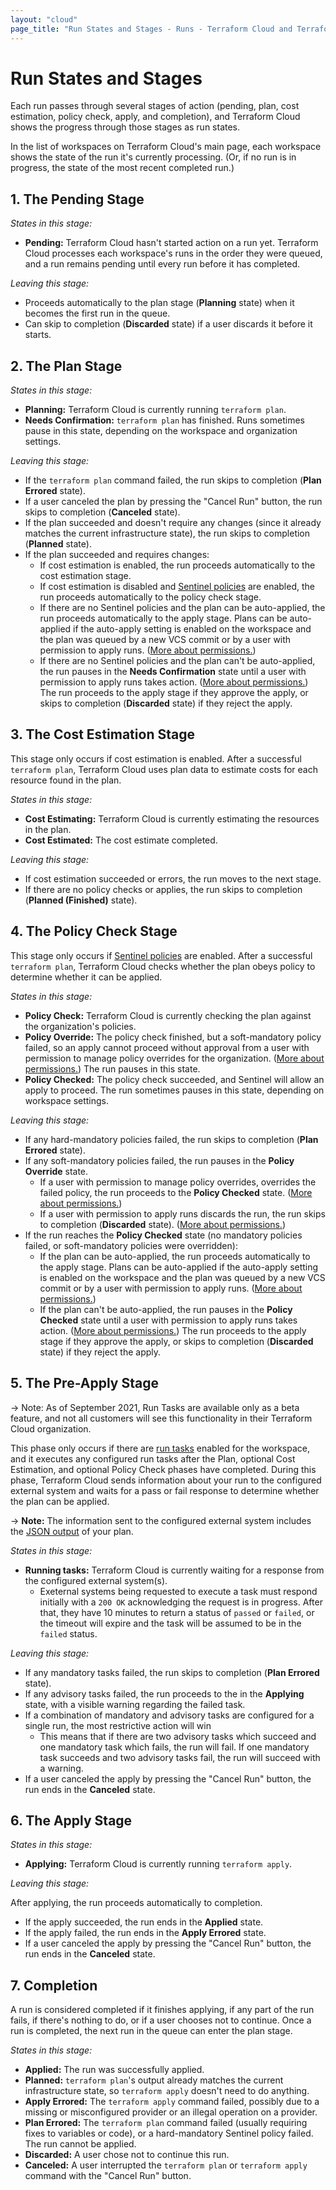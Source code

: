 ```yaml
---
layout: "cloud"
page_title: "Run States and Stages - Runs - Terraform Cloud and Terraform Enterprise"
---
```


# Run States and Stages


Each run passes through several stages of action (pending, plan, cost estimation, policy check, apply, and completion), and Terraform Cloud shows the progress through those stages as run states.

In the list of workspaces on Terraform Cloud's main page, each workspace shows the state of the run it's currently processing. (Or, if no run is in progress, the state of the most recent completed run.)

## 1. The Pending Stage

_States in this stage:_

- **Pending:** Terraform Cloud hasn't started action on a run yet. Terraform Cloud processes each workspace's runs in the order they were queued, and a run remains pending until every run before it has completed.

_Leaving this stage:_

- Proceeds automatically to the plan stage (**Planning** state) when it becomes the first run in the queue.
- Can skip to completion (**Discarded** state) if a user discards it before it starts.

## 2. The Plan Stage

_States in this stage:_

- **Planning:** Terraform Cloud is currently running `terraform plan`.
- **Needs Confirmation:** `terraform plan` has finished. Runs sometimes pause in this state, depending on the workspace and organization settings.

_Leaving this stage:_

- If the `terraform plan` command failed, the run skips to completion (**Plan Errored** state).
- If a user canceled the plan by pressing the "Cancel Run" button, the run skips to completion (**Canceled** state).
- If the plan succeeded and doesn't require any changes (since it already matches the current infrastructure state), the run skips to completion (**Planned** state).
- If the plan succeeded and requires changes:
    - If cost estimation is enabled, the run proceeds automatically to the cost estimation stage.
    - If cost estimation is disabled and [Sentinel policies][] are enabled, the run proceeds automatically to the policy check stage.
    - If there are no Sentinel policies and the plan can be auto-applied, the run proceeds automatically to the apply stage. Plans can be auto-applied if the auto-apply setting is enabled on the workspace and the plan was queued by a new VCS commit or by a user with permission to apply runs. ([More about permissions.](/docs/cloud/users-teams-organizations/permissions.html))
    - If there are no Sentinel policies and the plan can't be auto-applied, the run pauses in the **Needs Confirmation** state until a user with permission to apply runs takes action. ([More about permissions.](/docs/cloud/users-teams-organizations/permissions.html)) The run proceeds to the apply stage if they approve the apply, or skips to completion (**Discarded** state) if they reject the apply.

[permissions-citation]: #intentionally-unused---keep-for-maintainers

## 3. The Cost Estimation Stage

This stage only occurs if cost estimation is enabled. After a successful `terraform plan`, Terraform Cloud uses plan data to estimate costs for each resource found in the plan.

_States in this stage:_

- **Cost Estimating:** Terraform Cloud is currently estimating the resources in the plan.
- **Cost Estimated:** The cost estimate completed.

_Leaving this stage:_

- If cost estimation succeeded or errors, the run moves to the next stage.
- If there are no policy checks or applies, the run skips to completion (**Planned (Finished)** state).

## 4. The Policy Check Stage

This stage only occurs if [Sentinel policies][] are enabled. After a successful `terraform plan`, Terraform Cloud checks whether the plan obeys policy to determine whether it can be applied.

[Sentinel policies]: ../sentinel/index.html

_States in this stage:_

- **Policy Check:** Terraform Cloud is currently checking the plan against the organization's policies.
- **Policy Override:** The policy check finished, but a soft-mandatory policy failed, so an apply cannot proceed without approval from a user with permission to manage policy overrides for the organization. ([More about permissions.](/docs/cloud/users-teams-organizations/permissions.html)) The run pauses in this state.
- **Policy Checked:** The policy check succeeded, and Sentinel will allow an apply to proceed. The run sometimes pauses in this state, depending on workspace settings.

[permissions-citation]: #intentionally-unused---keep-for-maintainers

_Leaving this stage:_

- If any hard-mandatory policies failed, the run skips to completion (**Plan Errored** state).
- If any soft-mandatory policies failed, the run pauses in the **Policy Override** state.
    - If a user with permission to manage policy overrides, overrides the failed policy, the run proceeds to the **Policy Checked** state. ([More about permissions.](/docs/cloud/users-teams-organizations/permissions.html))
    - If a user with permission to apply runs discards the run, the run skips to completion (**Discarded** state). ([More about permissions.](/docs/cloud/users-teams-organizations/permissions.html))
- If the run reaches the **Policy Checked** state (no mandatory policies failed, or soft-mandatory policies were overridden):
    - If the plan can be auto-applied, the run proceeds automatically to the apply stage. Plans can be auto-applied if the auto-apply setting is enabled on the workspace and the plan was queued by a new VCS commit or by a user with permission to apply runs. ([More about permissions.](/docs/cloud/users-teams-organizations/permissions.html))
    - If the plan can't be auto-applied, the run pauses in the **Policy Checked** state until a user with permission to apply runs takes action. ([More about permissions.](/docs/cloud/users-teams-organizations/permissions.html)) The run proceeds to the apply stage if they approve the apply, or skips to completion (**Discarded** state) if they reject the apply.

[permissions-citation]: #intentionally-unused---keep-for-maintainers

## 5. The Pre-Apply Stage

-> Note: As of September 2021, Run Tasks are available only as a beta feature, and not all customers will see this functionality in their Terraform Cloud organization.

This phase only occurs if there are [run tasks](./workspaces/run-tasks.html) enabled for the workspace, and it executes any configured run tasks after the Plan, optional Cost Estimation, and optional Policy Check phases have completed. During this phase, Terraform Cloud sends information about your run to the configured external system and waits for a pass or fail response to determine whether the plan can be applied. 

-> **Note:** The information sent to the configured external system includes the [JSON output](./docs/internals/json-format.html) of your plan.

_States in this stage:_

- **Running tasks:** Terraform Cloud is currently waiting for a response from the configured external system(s).
    - Exeternal systems being requested to execute a task must respond initially with a `200 OK` acknowledging the request is in progress. After that, they have 10 minutes to return a status of `passed` or `failed`, or the timeout will expire and the task will be assumed to be in the `failed` status.

_Leaving this stage:_

- If any mandatory tasks failed, the run skips to completion (**Plan Errored** state).
- If any advisory tasks failed, the run proceeds to the in the **Applying** state, with a visible warning regarding the failed task.
- If a combination of mandatory and advisory tasks are configured for a single run, the most restrictive action will win
    - This means that if there are two advisory tasks which succeed and one mandatory task which fails, the run will fail. If one mandatory task succeeds and two advisory tasks fail, the run will succeed with a warning.
- If a user canceled the apply by pressing the "Cancel Run" button, the run ends in the **Canceled** state.

## 6. The Apply Stage

_States in this stage:_

- **Applying:** Terraform Cloud is currently running `terraform apply`.

_Leaving this stage:_

After applying, the run proceeds automatically to completion.

- If the apply succeeded, the run ends in the **Applied** state.
- If the apply failed, the run ends in the **Apply Errored** state.
- If a user canceled the apply by pressing the "Cancel Run" button, the run ends in the **Canceled** state.

## 7. Completion

A run is considered completed if it finishes applying, if any part of the run fails, if there's nothing to do, or if a user chooses not to continue. Once a run is completed, the next run in the queue can enter the plan stage.

_States in this stage:_

- **Applied:** The run was successfully applied.
- **Planned:** `terraform plan`'s output already matches the current infrastructure state, so `terraform apply` doesn't need to do anything.
- **Apply Errored:** The `terraform apply` command failed, possibly due to a missing or misconfigured provider or an illegal operation on a provider.
- **Plan Errored:** The `terraform plan` command failed (usually requiring fixes to variables or code), or a hard-mandatory Sentinel policy failed. The run cannot be applied.
- **Discarded:** A user chose not to continue this run.
- **Canceled:** A user interrupted the `terraform plan` or `terraform apply` command with the "Cancel Run" button.
